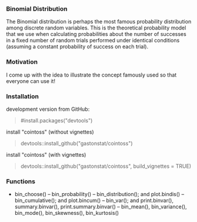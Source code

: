 ### Binomial Distribution
The Binomial distribution is perhaps the most famous probability distribution among discrete
random variables. This is the theoretical probability model that we use when calculating
probabilities about the number of successes in a fixed number of random trials performed
under identical conditions (assuming a constant probability of success on each trial).

### Motivation
I come up with the idea to illustrate the concept famously used so that everyone can use it!

### Installation

development version from GitHub:
> #install.packages("devtools") 

install "cointoss" (without vignettes)
>devtools::install_github("gastonstat/cointoss")

install "cointoss" (with vignettes)
> devtools::install_github("gastonstat/cointoss", build_vignettes = TRUE)

### Functions
* bin_choose()
– bin_probability()
– bin_distribution(); and plot.bindis()
– bin_cumulative(); and plot.bincum()
– bin_var(); and print.binvar(), summary.binvar(), print.summary.binvar()
– bin_mean(), bin_variance(), bin_mode(), bin_skewness(), bin_kurtosis()
